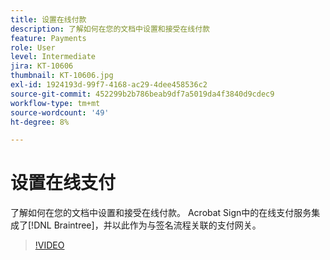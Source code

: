 ```yaml
---
title: 设置在线付款
description: 了解如何在您的文档中设置和接受在线付款
feature: Payments
role: User
level: Intermediate
jira: KT-10606
thumbnail: KT-10606.jpg
exl-id: 1924193d-99f7-4168-ac29-4dee458536c2
source-git-commit: 452299b2b786beab9df7a5019da4f3840d9cdec9
workflow-type: tm+mt
source-wordcount: '49'
ht-degree: 8%

---
```


# 设置在线支付

了解如何在您的文档中设置和接受在线付款。 Acrobat Sign中的在线支付服务集成了[!DNL Braintree]，并以此作为与签名流程关联的支付网关。

>[!VIDEO](https://video.tv.adobe.com/v/3412752?quality=12&learn=on&hidetitle=true&captions=chi_hans)
